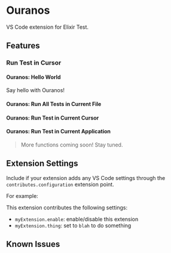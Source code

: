 # Ouranos

VS Code extension for Elixir Test.
## Features

### Run Test in Cursor

#### Ouranos: Hello World

Say hello with Ouranos!

#### Ouranos: Run All Tests in Current File

#### Ouranos: Run Test in Current Cursor


#### Ouranos: Run Test in Current Application

> More functions coming soon! Stay tuned.

## Extension Settings

Include if your extension adds any VS Code settings through the `contributes.configuration` extension point.

For example:

This extension contributes the following settings:

* `myExtension.enable`: enable/disable this extension
* `myExtension.thing`: set to `blah` to do something

## Known Issues